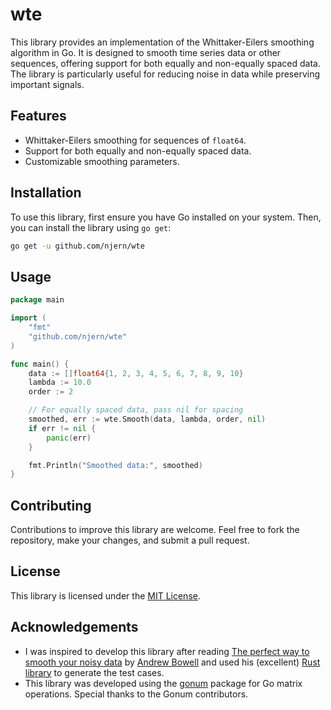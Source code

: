 # wte

This library provides an implementation of the Whittaker-Eilers smoothing algorithm in Go. It is designed to smooth time series data or other sequences, offering support for both equally and non-equally spaced data. The library is particularly useful for reducing noise in data while preserving important signals.

## Features

- Whittaker-Eilers smoothing for sequences of `float64`.
- Support for both equally and non-equally spaced data.
- Customizable smoothing parameters.

## Installation

To use this library, first ensure you have Go installed on your system. Then, you can install the library using `go get`:

```bash
go get -u github.com/njern/wte
```

## Usage

```go
package main

import (
    "fmt"
    "github.com/njern/wte"
)

func main() {
    data := []float64{1, 2, 3, 4, 5, 6, 7, 8, 9, 10}
    lambda := 10.0
    order := 2

    // For equally spaced data, pass nil for spacing
    smoothed, err := wte.Smooth(data, lambda, order, nil)
    if err != nil {
        panic(err)
    }

    fmt.Println("Smoothed data:", smoothed)
}
```

## Contributing

Contributions to improve this library are welcome. Feel free to fork the repository, make your changes, and submit a pull request.

## License

This library is licensed under the [MIT License](LICENSE).

## Acknowledgements

- I was inspired to develop this library after reading [The perfect way to smooth your noisy data](https://towardsdatascience.com/the-perfect-way-to-smooth-your-noisy-data-4f3fe6b44440) by [Andrew Bowell](https://github.com/AnBowell) and used his (excellent) [Rust library](https://github.com/AnBowell/whittaker-eilers) to generate the test cases.
- This library was developed using the [gonum](https://github.com/gonum/gonum) package for Go matrix operations. Special thanks to the Gonum contributors.
